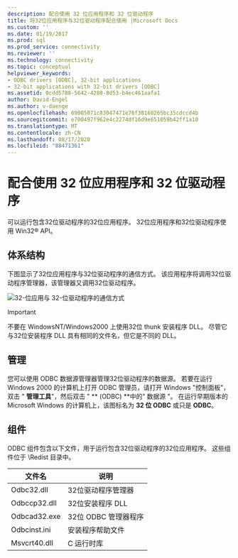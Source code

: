 ```yaml
---
description: 配合使用 32 位应用程序和 32 位驱动程序
title: 将32位应用程序与32位驱动程序配合使用 |Microsoft Docs
ms.custom: ''
ms.date: 01/19/2017
ms.prod: sql
ms.prod_service: connectivity
ms.reviewer: ''
ms.technology: connectivity
ms.topic: conceptual
helpviewer_keywords:
- ODBC drivers [ODBC], 32-bit applications
- 32-bit applications with 32-bit drivers [ODBC]
ms.assetid: 0cdd5788-5642-4280-8d53-b4ec461aafa1
author: David-Engel
ms.author: v-daenge
ms.openlocfilehash: 69005071c83047471e76f38160265bc35cdccd4b
ms.sourcegitcommit: e700497f962e4c2274df16d9e651059b42ff1a10
ms.translationtype: MT
ms.contentlocale: zh-CN
ms.lasthandoff: 08/17/2020
ms.locfileid: "88471361"
---
```

# <a name="using-32-bit-applications-with-32-bit-drivers"></a>配合使用 32 位应用程序和 32 位驱动程序
可以运行包含32位驱动程序的32位应用程序。 32位应用程序和32位驱动程序使用 Win32® API。  
  
## <a name="architecture"></a>体系结构  
 下图显示了32位应用程序与32位驱动程序的通信方式。 该应用程序将调用32位驱动程序管理器，该管理器又调用32位驱动程序。  
  
 ![32&#45;位应用与 32&#45;位驱动程序的通信方式](../../odbc/microsoft/media/sdka6.gif "sdka6")  
  
> [!IMPORTANT]  
>  不要在 WindowsNT/Windows2000 上使用32位 thunk 安装程序 DLL。 尽管它与32位安装程序 DLL 具有相同的文件名，但它是不同的 DLL。  
  
## <a name="administration"></a>管理  
 您可以使用 ODBC 数据源管理器管理32位驱动程序的数据源。 若要在运行 Windows 2000 的计算机上打开 ODBC 管理员，请打开 Windows "控制面板"，双击 " **管理工具**"，然后双击 " ** (ODBC) **中的" 数据源 "。 在运行早期版本的 Microsoft Windows 的计算机上，该图标名为 **32 位 ODBC** 或只是 **ODBC**。  
  
## <a name="components"></a>组件  
 ODBC 组件包含以下文件，用于运行包含32位驱动程序的32位应用程序。 这些组件位于 \Redist 目录中。  
  
|文件名|说明|  
|---------------|-----------------|  
|Odbc32.dll|32位驱动程序管理器|  
|Odbccp32.dll|32位安装程序 DLL|  
|Odbcad32.exe|32位 ODBC 管理器程序|  
|Odbcinst.ini|安装程序帮助文件|  
|Msvcrt40.dll|C 运行时库|
